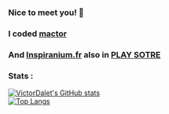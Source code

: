 ### Nice to meet you! 👋
### I coded [mactor](https://gamejolt.com/games/mactor/709362)
### And [Inspiranium.fr](https://inspiranium.fr) also in [PLAY SOTRE](https://play.google.com/store/apps/details?id=com.inspiranium)

### Stats : 

[![VictorDalet's GitHub stats](https://github-readme-stats.vercel.app/api?username=victordalet&theme=vue-dark&show_icons=true&hide_border=true)](https://victordalet.lescigales.org/)
<br>
[![Top Langs](https://github-readme-stats.vercel.app/api/top-langs/?username=victordalet&theme=vue-dark&hide_border=true)](https://victordalet.lescigales.org/)

<!---
victordalet/victordalet is a ✨ special ✨ repository because its `README.md` (this file) appears on your GitHub profile.
You can click the Preview link to take a look at your changes.
--->
